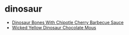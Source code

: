 # dinosaur

 * [Dinosaur Bones With Chipotle Cherry Barbecue Sauce](../../index/d/dinosaur-bones-with-chipotle-cherry-barbecue-sauce-359751.json)
 * [Wicked Yellow Dinosaur Chocolate Mous](../../index/w/wicked-yellow-dinosaur-chocolate-mous.json)
